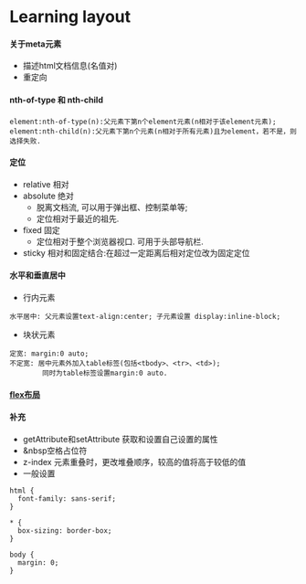 # Learning layout

#### 关于meta元素
* 描述html文档信息(名值对)
* 重定向

#### nth-of-type 和 nth-child
```
element:nth-of-type(n):父元素下第n个element元素(n相对于该element元素);
element:nth-child(n):父元素下第n个元素(n相对于所有元素)且为element，若不是，则选择失败.
```
#### 定位
* relative 相对
* absolute 绝对
	* 脱离文档流, 可以用于弹出框、控制菜单等;
	* 定位相对于最近的祖先.
* fixed 固定
	* 定位相对于整个浏览器视口. 可用于头部导航栏.
* sticky 相对和固定结合:在超过一定距离后相对定位改为固定定位

#### 水平和垂直居中
* 行内元素
```
水平居中: 父元素设置text-align:center; 子元素设置 display:inline-block;

```
* 块状元素
```
定宽: margin:0 auto;
不定宽: 居中元素外加入table标签(包括<tbody>、<tr>、<td>);
        同时为table标签设置margin:0 auto.
```

#### [flex布局](https://developer.mozilla.org/zh-CN/docs/Learn/CSS/CSS_layout/Flexbox)

#### 补充
* getAttribute和setAttribute 获取和设置自己设置的属性
* &nbsp空格占位符
* z-index 元素重叠时，更改堆叠顺序，较高的值将高于较低的值
* 一般设置
```
html {
  font-family: sans-serif;
}

* {
  box-sizing: border-box;
}

body {
  margin: 0;
}
```
